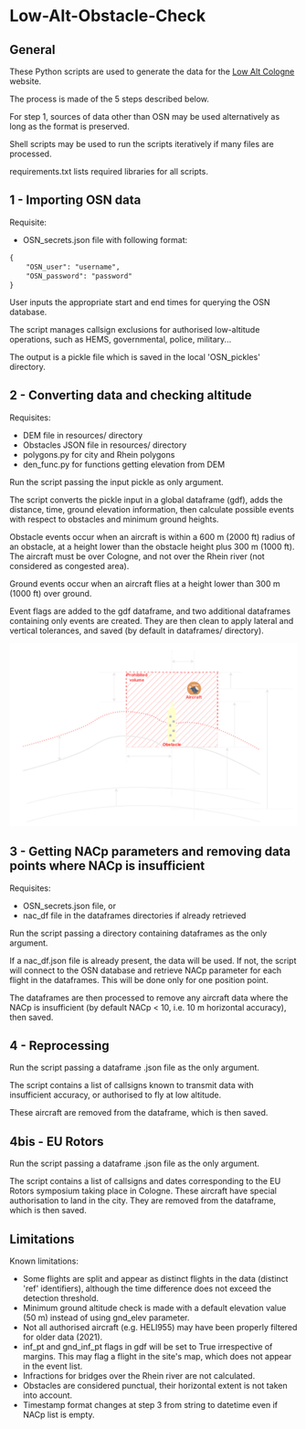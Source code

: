 # Low-Alt-Obstacle-Check
  
## General  

These Python scripts are used to generate the data for the [Low Alt Cologne](https://www.lowaltcologne.org) website.  

The process is made of the 5 steps described below.  

For step 1, sources of data other than OSN may be used alternatively as long as the format is preserved.  

Shell scripts may be used to run the scripts iteratively if many files are processed.  

requirements.txt lists required libraries for all scripts.  

## 1 - Importing OSN data  

Requisite:  
- OSN_secrets.json file with following format:

```
{
    "OSN_user": "username",
    "OSN_password": "password"
}
```  
  
User inputs the appropriate start and end times for querying the OSN database.  

The script manages callsign exclusions for authorised low-altitude operations, such as HEMS, governmental, police, military...  

The output is a pickle file which is saved in the local 'OSN_pickles' directory.  

## 2 - Converting data and checking altitude  

Requisites:
- DEM file in resources/ directory
- Obstacles JSON file in resources/ directory
- polygons.py for city and Rhein polygons
- den_func.py for functions getting elevation from DEM

Run the script passing the input pickle as only argument.  

The script converts the pickle input in a global dataframe (gdf), adds the distance, time, ground elevation information, then calculate possible events with respect to obstacles and minimum ground heights.  

Obstacle events occur when an aircraft is within a 600 m (2000 ft) radius of an obstacle, at a height lower than the obstacle height plus 300 m (1000 ft). The aircraft must be over Cologne, and not over the Rhein river (not considered as congested area).  

Ground events occur when an aircraft flies at a height lower than 300 m (1000 ft) over ground.  

Event flags are added to the gdf dataframe, and two additional dataframes containing only events are created. They are then clean to apply lateral and vertical tolerances, and saved (by default in dataframes/ directory).  

![](https://github.com/DME-3/Low-Alt-Obstacle-Check/raw/main/LowAltCologne_Definitions.png)

## 3 - Getting NACp parameters and removing data points where NACp is insufficient  

Requisites:  
- OSN_secrets.json file, or
- nac_df file in the dataframes directories if already retrieved  

Run the script passing a directory containing dataframes as the only argument.

If a nac_df.json file is already present, the data will be used. If not, the script will connect to the OSN database and retrieve NACp parameter for each flight in the dataframes. This will be done only for one position point.  

The dataframes are then processed to remove any aircraft data where the NACp is insufficient (by default NACp < 10, i.e. 10 m horizontal accuracy), then saved.  

## 4 - Reprocessing

Run the script passing a dataframe .json file as the only argument.

The script contains a list of callsigns known to transmit data with insufficient accuracy, or authorised to fly at low altitude.  

These aircraft are removed from the dataframe, which is then saved.  

## 4bis - EU Rotors

Run the script passing a dataframe .json file as the only argument.

The script contains a list of callsigns and dates corresponding to the EU Rotors symposium taking place in Cologne. These aircraft have special authorisation to land in the city. They are removed from the dataframe, which is then saved.  

## Limitations

Known limitations:

- Some flights are split and appear as distinct flights in the data (distinct 'ref' identifiers), although the time difference does not exceed the detection threshold.
- Minimum ground altitude check is made with a default elevation value (50 m) instead of using gnd_elev parameter.
- Not all authorised aircraft (e.g. HELI955) may have been properly filtered for older data (2021).
- inf_pt and gnd_inf_pt flags in gdf will be set to True irrespective of margins. This may flag a flight in the site's map, which does not appear in the event list.
- Infractions for bridges over the Rhein river are not calculated. 
- Obstacles are considered punctual, their horizontal extent is not taken into account.
- Timestamp format changes at step 3 from string to datetime even if NACp list is empty.
